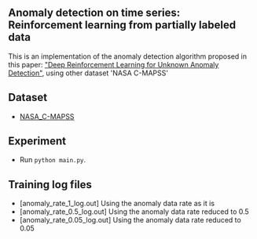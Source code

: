 ## Anomaly detection on time series: Reinforcement learning from partially labeled data
This is an implementation of the anomaly detection algorithm proposed in this paper: ["Deep Reinforcement Learning for Unknown Anomaly Detection"](https://arxiv.org/pdf/2009.06847.pdf), using other dataset 'NASA C-MAPSS'

## Dataset
* [NASA_C-MAPSS](https://data.nasa.gov/dataset/C-MAPSS-Aircraft-Engine-Simulator-Data/xaut-bemq)
    
## Experiment
* Run `python main.py`.

## Training log files
* [anomaly_rate_1_log.out] Using the anomaly data rate as it is
* [anomaly_rate_0.5_log.out] Using the anomaly data rate reduced to 0.5
* [anomaly_rate_0.05_log.out] Using the anomaly data rate reduced to 0.05
